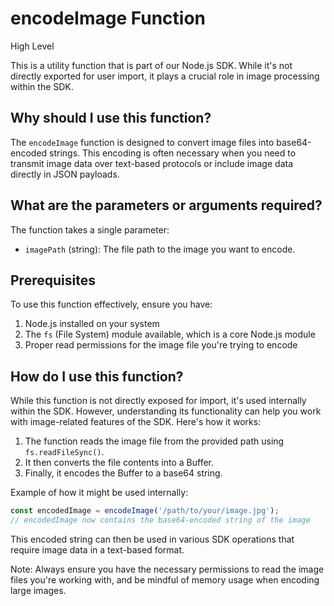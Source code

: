 

  # **encodeImage Function**

High Level

This is a utility function that is part of our Node.js SDK. While it's not directly exported for user import, it plays a crucial role in image processing within the SDK.

## Why should I use this function?

The `encodeImage` function is designed to convert image files into base64-encoded strings. This encoding is often necessary when you need to transmit image data over text-based protocols or include image data directly in JSON payloads.

## What are the parameters or arguments required?

The function takes a single parameter:

- `imagePath` (string): The file path to the image you want to encode.

## Prerequisites

To use this function effectively, ensure you have:

1. Node.js installed on your system
2. The `fs` (File System) module available, which is a core Node.js module
3. Proper read permissions for the image file you're trying to encode

## How do I use this function?

While this function is not directly exposed for import, it's used internally within the SDK. However, understanding its functionality can help you work with image-related features of the SDK. Here's how it works:

1. The function reads the image file from the provided path using `fs.readFileSync()`.
2. It then converts the file contents into a Buffer.
3. Finally, it encodes the Buffer to a base64 string.

Example of how it might be used internally:

```javascript
const encodedImage = encodeImage('/path/to/your/image.jpg');
// encodedImage now contains the base64-encoded string of the image
```

This encoded string can then be used in various SDK operations that require image data in a text-based format.

Note: Always ensure you have the necessary permissions to read the image files you're working with, and be mindful of memory usage when encoding large images.

  